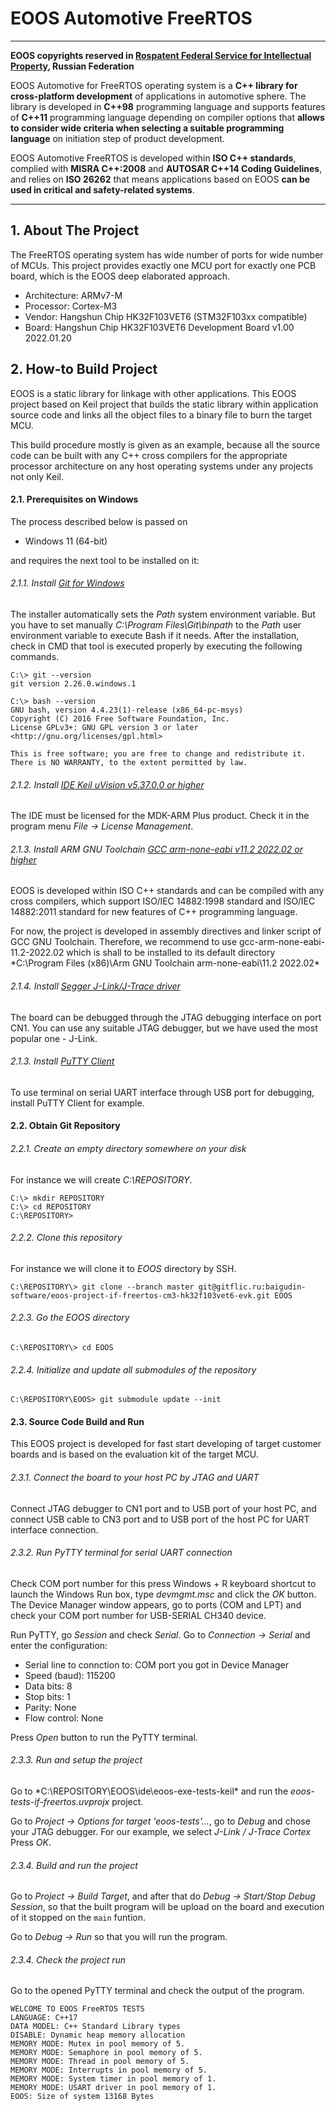 # EOOS Automotive FreeRTOS
---

**EOOS copyrights reserved in [Rospatent Federal Service for Intellectual Property]( https://www1.fips.ru/registers-doc-view/fips_servlet?DB=EVM&DocNumber=2017664105&TypeFile=html), Russian Federation**

EOOS Automotive for FreeRTOS operating system is a **C++ library for cross-platform development** of 
applications in automotive sphere. The library is developed in **C++98** programming language and supports 
features of **C++11** programming language depending on compiler options that 
**allows to consider wide criteria when selecting a suitable programming language** on initiation step 
of product development.

EOOS Automotive FreeRTOS is developed within **ISO C++ standards**, complied with **MISRA C++:2008** and 
**AUTOSAR C++14 Coding Guidelines**, and relies on **ISO 26262** that means applications based on EOOS 
**can be used in critical and safety-related systems**.

---

## 1. About The Project

The FreeRTOS operating system has wide number of ports for wide number of MCUs. 
This project provides exactly one MCU port for exactly one PCB board, 
which is the EOOS deep elaborated approach.

- Architecture: ARMv7-M
- Processor: Cortex-M3
- Vendor: Hangshun Chip HK32F103VET6 (STM32F103xx compatible)
- Board: Hangshun Chip HK32F103VET6 Development Board v1.00 2022.01.20



## 2. How-to Build Project

EOOS is a static library for linkage with other applications. This EOOS project based on Keil project that 
builds the static library within application source code and links all the object files to a binary file 
to burn the target MCU.

This build procedure mostly is given as an example, because all the source code can be built with any C++ 
cross compilers for the appropriate processor architecture on any host operating systems under 
any projects not only Keil.


#### 2.1. Prerequisites on Windows

The process described below is passed on 

- Windows 11 (64-bit)

and requires the next tool to be installed on it:

###### 2.1.1. Install [Git for Windows](https://git-scm.com/downloads)

The installer automatically sets the *Path* system environment variable.
But you have to set manually *C:\Program Files\Git\binpath* to the *Path* user environment variable to execute Bash if it needs. 
After the installation, check in CMD that tool is executed properly by executing the following commands.

```
C:\> git --version
git version 2.26.0.windows.1
 
C:\> bash --version
GNU bash, version 4.4.23(1)-release (x86_64-pc-msys)
Copyright (C) 2016 Free Software Foundation, Inc.
License GPLv3+: GNU GPL version 3 or later <http://gnu.org/licenses/gpl.html>
 
This is free software; you are free to change and redistribute it.
There is NO WARRANTY, to the extent permitted by law.
```

###### 2.1.2. Install [IDE Keil uVision v5.37.0.0 or higher](https://www.keil.com/download/)

The IDE must be licensed for the MDK-ARM Plus product. Check it in the program menu *File -> License Management*.

###### 2.1.3. Install ARM GNU Toolchain [GCC arm-none-eabi v11.2 2022.02 or higher](https://developer.arm.com/downloads/-/arm-gnu-toolchain-downloads)

EOOS is developed within ISO C++ standards and can be compiled with any cross compilers, 
which support ISO/IEC 14882:1998 standard and ISO/IEC 14882:2011 standard for new
features of C++ programming language.

For now, the project is developed in assembly directives and linker script of GCC GNU Toolchain.
Therefore, we recommend to use gcc-arm-none-eabi-11.2-2022.02 which is shall to be installed 
to its default directory *C:\Program Files (x86)\Arm GNU Toolchain arm-none-eabi\11.2 2022.02\*

###### 2.1.4. Install [Segger J-Link/J-Trace driver](https://www.segger.com/downloads/jlink/)

The board can be debugged through the JTAG debugging interface on port CN1. 
You can use any suitable JTAG debugger, but we have used the most popular one - J-Link.

###### 2.1.3. Install [PuTTY Client](https://www.putty.org/)

To use terminal on serial UART interface through USB port for debugging, install PuTTY Client for example.


#### 2.2. Obtain Git Repository

###### 2.2.1. Create an empty directory somewhere on your disk

For instance we will create *C:\REPOSITORY*.

```
C:\> mkdir REPOSITORY
C:\> cd REPOSITORY
C:\REPOSITORY>
```

###### 2.2.2. Clone this repository

For instance we will clone it to *EOOS* directory by SSH.

```
C:\REPOSITORY\> git clone --branch master git@gitflic.ru:baigudin-software/eoos-project-if-freertos-cm3-hk32f103vet6-evk.git EOOS
```

###### 2.2.3. Go the EOOS directory

```
C:\REPOSITORY\> cd EOOS
```

###### 2.2.4. Initialize and update all submodules of the repository

```
C:\REPOSITORY\EOOS> git submodule update --init
```


#### 2.3. Source Code Build and Run

This EOOS project is developed for fast start developing of target customer boards
and is based on the evaluation kit of the target MCU.

###### 2.3.1. Connect the board to your host PC by JTAG and UART

Connect JTAG debugger to CN1 port and to USB port of your host PC, and connect USB cable 
to CN3 port and to USB port of the host PC for UART interface connection.

###### 2.3.2. Run PyTTY terminal for serial UART connection

Check COM port number for this press Windows + R keyboard shortcut to launch the Windows Run box, 
type *devmgmt.msc* and click the *OK* button. The Device Manager window appears, go to ports (COM and LPT)
and check your COM port number for USB-SERIAL CH340 device.

Run PyTTY, go *Session* and check *Serial*. Go to *Connection -> Serial* and enter the configuration:

- Serial line to connction to: COM port you got in Device Manager
- Speed (baud): 115200
- Data bits: 8
- Stop bits: 1
- Parity: None
- Flow control: None

Press *Open* button to run the PyTTY terminal.

###### 2.3.3. Run and setup the project

Go to *C:\REPOSITORY\EOOS\ide\eoos-exe-tests-keil\* and run the *eoos-tests-if-freertos.uvprojx* project.

Go to *Project -> Options for target 'eoos-tests'...*, go to *Debug* and chose your JTAG debugger. 
For our example, we select *J-Link / J-Trace Cortex* Press *OK*.

###### 2.3.4. Build and run the project

Go to *Project -> Build Target*, and after that do *Debug -> Start/Stop Debug Session*, so that 
the built program will be upload on the board and execution of it stopped on the `main` funtion.

Go to *Debug -> Run* so that you will run the program.

###### 2.3.4. Check the project run

Go to the opened PyTTY terminal and check the output of the program.

```
WELCOME TO EOOS FreeRTOS TESTS
LANGUAGE: C++17
DATA MODEL: C++ Standard Library types
DISABLE: Dynamic heap memory allocation
MEMORY MODE: Mutex in pool memory of 5.
MEMORY MODE: Semaphore in pool memory of 5.
MEMORY MODE: Thread in pool memory of 5.
MEMORY MODE: Interrupts in pool memory of 5.
MEMORY MODE: System timer in pool memory of 1.
MEMORY MODE: USART driver in pool memory of 1.
EOOS: Size of system 13168 Bytes
```
